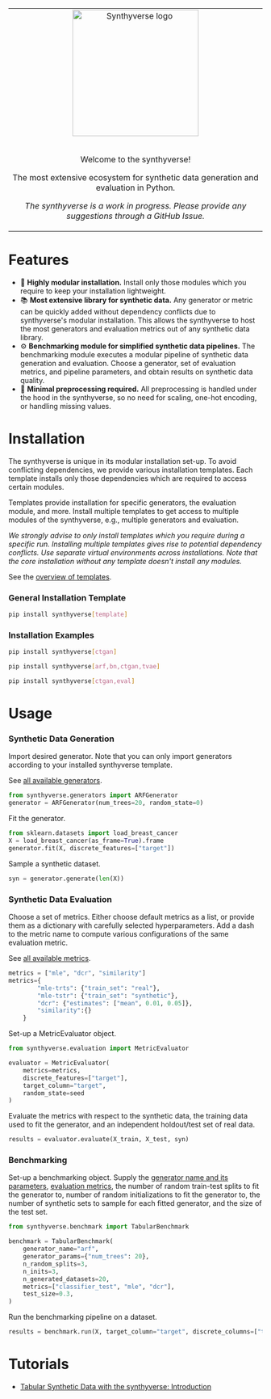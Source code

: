 <table align="center" border="0">
<tr>
<td align="center">

<img src="logo/logo.png" alt="Synthyverse logo" width="250" height="auto">

<br/>
<br/>

Welcome to the synthyverse!

The most extensive ecosystem for synthetic data generation and evaluation in Python.

_The synthyverse is a work in progress. Please provide any suggestions through a GitHub Issue._

</td>
</tr>
</table>

<div style="clear: both;"></div>

# Features
- 🔧 **Highly modular installation.** Install only those modules which you require to keep your installation lightweight.
- 📚 **Most extensive library for synthetic data.** Any generator or metric can be quickly added without dependency conflicts due to synthyverse's modular installation. This allows the synthyverse to host the most generators and evaluation metrics out of any synthetic data library.
- ⚙️ **Benchmarking module for simplified synthetic data pipelines.** The benchmarking module executes a modular pipeline of synthetic data generation and evaluation. Choose a generator, set of evaluation metrics, and pipeline parameters, and obtain results on synthetic data quality.
- 👷 **Minimal preprocessing required.** All preprocessing is handled under the hood in the synthyverse, so no need for scaling, one-hot encoding, or handling missing values.

# Installation
The synthyverse is unique in its modular installation set-up. To avoid conflicting dependencies, we provide various installation templates. Each template installs only those dependencies which are required to access certain modules. 

Templates provide installation for specific generators, the evaluation module, and more. Install multiple templates to get access to multiple modules of the synthyverse, e.g., multiple generators and evaluation. 

_We strongly advise to only install templates which you require during a specific run. Installing multiple templates gives rise to potential dependency conflicts. Use separate virtual environments across installations. Note that the core installation without any template doesn't install any modules._

See the [overview of templates](synthyverse/TEMPLATES.md).

### General Installation Template

```bash
pip install synthyverse[template]
```

### Installation Examples
```bash
pip install synthyverse[ctgan]
```

```bash
pip install synthyverse[arf,bn,ctgan,tvae]
```

```bash
pip install synthyverse[ctgan,eval]
```


# Usage

### Synthetic Data Generation
Import desired generator. Note that you can only import generators according to your installed synthyverse template.

See [all available generators](synthyverse/generators/GENERATORS.md).
```python
from synthyverse.generators import ARFGenerator
generator = ARFGenerator(num_trees=20, random_state=0)
```

Fit the generator.
```python
from sklearn.datasets import load_breast_cancer
X = load_breast_cancer(as_frame=True).frame
generator.fit(X, discrete_features=["target"])
```

Sample a synthetic dataset.
```python
syn = generator.generate(len(X))
```

### Synthetic Data Evaluation
Choose a set of metrics. Either choose default metrics as a list, or provide them as a dictionary with carefully selected hyperparameters. Add a dash to the metric name to compute various configurations of the same evaluation metric.

See [all available metrics](synthyverse/evaluation/METRICS.md).
```python
metrics = ["mle", "dcr", "similarity"]
metrics={
        "mle-trts": {"train_set": "real"},
        "mle-tstr": {"train_set": "synthetic"},
        "dcr": {"estimates": ["mean", 0.01, 0.05]},
        "similarity":{}
    }
```

Set-up a MetricEvaluator object.

```python
from synthyverse.evaluation import MetricEvaluator

evaluator = MetricEvaluator(
    metrics=metrics,
    discrete_features=["target"],
    target_column="target",
    random_state=seed
)
```

Evaluate the metrics with respect to the synthetic data, the training data used to fit the generator, and an independent holdout/test set of real data.

```python
results = evaluator.evaluate(X_train, X_test, syn)
```

### Benchmarking

Set-up a benchmarking object. Supply the [generator name and its parameters](synthyverse/generators/GENERATORS.md), [evaluation metrics](synthyverse/evaluation/METRICS.md), the number of random train-test splits to fit the generator to, number of random initializations to fit the generator to, the number of synthetic sets to sample for each fitted generator, and the size of the test set.

```python
from synthyverse.benchmark import TabularBenchmark

benchmark = TabularBenchmark(
    generator_name="arf",
    generator_params={"num_trees": 20},
    n_random_splits=3,
    n_inits=3,
    n_generated_datasets=20,
    metrics=["classifier_test", "mle", "dcr"],
    test_size=0.3,
)
```

Run the benchmarking pipeline on a dataset. 
```python
results = benchmark.run(X, target_column="target", discrete_columns=["target"])
```

# Tutorials
- [Tabular Synthetic Data with the synthyverse: Introduction](tutorial.ipynb)
